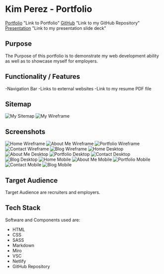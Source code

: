 # Kim Perez - Portfolio
[Portfolio](https://kxp-portfolio.netlify.app/index.html/) "Link to Portfolio"
[GitHub](https://www.github.com/The-Programming-Mango/Portfolio-Assignment/) "Link to my GitHub Repository"
[Presentation](https://youtu.be/fJDSAyBvPdU/) "Link to my presentation slide deck"

## Purpose
The Purpose of this portfolio is to demonstrate my web development ability as well as to showcase myself for employers.

## Functionality / Features
-Navigation Bar
-Links to external websites
-Link to my resume PDF file

## Sitemap
![My Sitemap](images/Sitemap.jpg)
![My Wireframe](images/Wireframe.jpg)

## Screenshots
![Home Wireframe](images/Homepage.jpg)
![About Me Wireframe](images/Aboutme.jpg)
![Portfolio Wireframe](images/Portfolio-Resume.jpg)
![Contact Wireframe](images/Contact.jpg)
![Blog Wireframe](images/Blog.jpg)
![Home Desktop](images/Homepage-Desktop.jpg)
![About Me Desktop](images/aboutme-desktop.jpg)
![Portfolio Desktop](images/portfolio-desktop.jpg)
![Contact Desktop](images/contact-desktop.jpg)
![Blog Desktop](images/blog-desktop.jpg)
![Home Mobile](images/homepage-mobile.jpg)
![About Me Mobile](images/aboutme-mobile.jpg)
![Portfolio Mobile](images/portfolio-mobile.jpg)
![Contact Mobile](images/contact-mobile.jpg)
![Blog Mobile](images/blog-mobile.jpg)

## Target Audience
Target Audience are recruiters and employers.

## Tech Stack
Software and Components used are:
- HTML
- CSS
- SASS
- Markdown
- Miro
- VSC
- Netlify
- GitHub Repository